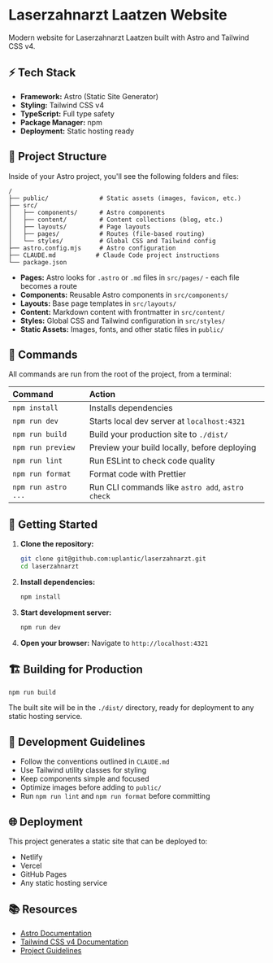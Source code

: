 # Laserzahnarzt Laatzen Website

Modern website for Laserzahnarzt Laatzen built with Astro and Tailwind CSS v4.

## ⚡ Tech Stack

- **Framework:** Astro (Static Site Generator)
- **Styling:** Tailwind CSS v4
- **TypeScript:** Full type safety
- **Package Manager:** npm
- **Deployment:** Static hosting ready

## 🚀 Project Structure

Inside of your Astro project, you'll see the following folders and files:

```text
/
├── public/              # Static assets (images, favicon, etc.)
├── src/
│   ├── components/      # Astro components
│   ├── content/         # Content collections (blog, etc.)
│   ├── layouts/         # Page layouts
│   ├── pages/           # Routes (file-based routing)
│   └── styles/          # Global CSS and Tailwind config
├── astro.config.mjs     # Astro configuration
├── CLAUDE.md           # Claude Code project instructions
└── package.json
```

- **Pages:** Astro looks for `.astro` or `.md` files in `src/pages/` - each file becomes a route
- **Components:** Reusable Astro components in `src/components/`
- **Layouts:** Base page templates in `src/layouts/`
- **Content:** Markdown content with frontmatter in `src/content/`
- **Styles:** Global CSS and Tailwind configuration in `src/styles/`
- **Static Assets:** Images, fonts, and other static files in `public/`

## 🧞 Commands

All commands are run from the root of the project, from a terminal:

| Command                   | Action                                           |
| :------------------------ | :----------------------------------------------- |
| `npm install`             | Installs dependencies                            |
| `npm run dev`             | Starts local dev server at `localhost:4321`      |
| `npm run build`           | Build your production site to `./dist/`          |
| `npm run preview`         | Preview your build locally, before deploying     |
| `npm run lint`            | Run ESLint to check code quality                 |
| `npm run format`          | Format code with Prettier                        |
| `npm run astro ...`       | Run CLI commands like `astro add`, `astro check` |

## 🚀 Getting Started

1. **Clone the repository:**
   ```bash
   git clone git@github.com:uplantic/laserzahnarzt.git
   cd laserzahnarzt
   ```

2. **Install dependencies:**
   ```bash
   npm install
   ```

3. **Start development server:**
   ```bash
   npm run dev
   ```

4. **Open your browser:**
   Navigate to `http://localhost:4321`

## 🏗️ Building for Production

```bash
npm run build
```

The built site will be in the `./dist/` directory, ready for deployment to any static hosting service.

## 📝 Development Guidelines

- Follow the conventions outlined in `CLAUDE.md`
- Use Tailwind utility classes for styling
- Keep components simple and focused
- Optimize images before adding to `public/`
- Run `npm run lint` and `npm run format` before committing

## 🌐 Deployment

This project generates a static site that can be deployed to:
- Netlify
- Vercel
- GitHub Pages
- Any static hosting service

## 📚 Resources

- [Astro Documentation](https://docs.astro.build)
- [Tailwind CSS v4 Documentation](https://tailwindcss.com/docs)
- [Project Guidelines](./CLAUDE.md)
